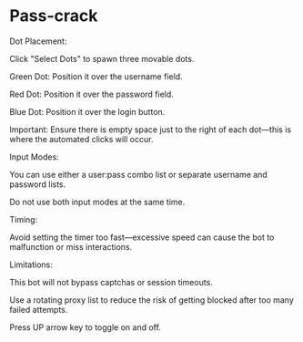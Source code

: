 # Pass-crack
Dot Placement:

Click "Select Dots" to spawn three movable dots.

Green Dot: Position it over the username field.

Red Dot: Position it over the password field.

Blue Dot: Position it over the login button.

Important: Ensure there is empty space just to the right of each dot—this is where the automated clicks will occur.

Input Modes:

You can use either a user:pass combo list or separate username and password lists.

Do not use both input modes at the same time.

Timing:

Avoid setting the timer too fast—excessive speed can cause the bot to malfunction or miss interactions.

Limitations:

This bot will not bypass captchas or session timeouts.

Use a rotating proxy list to reduce the risk of getting blocked after too many failed attempts.


Press UP arrow key to toggle on and off.
